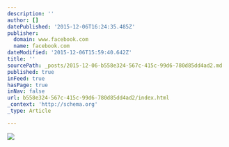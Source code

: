 ```yaml
---
description: ''
author: []
datePublished: '2015-12-06T16:24:35.485Z'
publisher:
  domain: www.facebook.com
  name: facebook.com
dateModified: '2015-12-06T15:59:40.642Z'
title: ''
sourcePath: _posts/2015-12-06-b558e324-567c-415c-99d6-780d85dd4ad2.md
published: true
inFeed: true
hasPage: true
inNav: false
url: b558e324-567c-415c-99d6-780d85dd4ad2/index.html
_context: 'http://schema.org'
_type: Article

---
```

![](https://scontent-arn2-1.xx.fbcdn.net/hphotos-ash2/t31.0-8/10683578_10204227448898859_3681679520201921721_o.jpg)